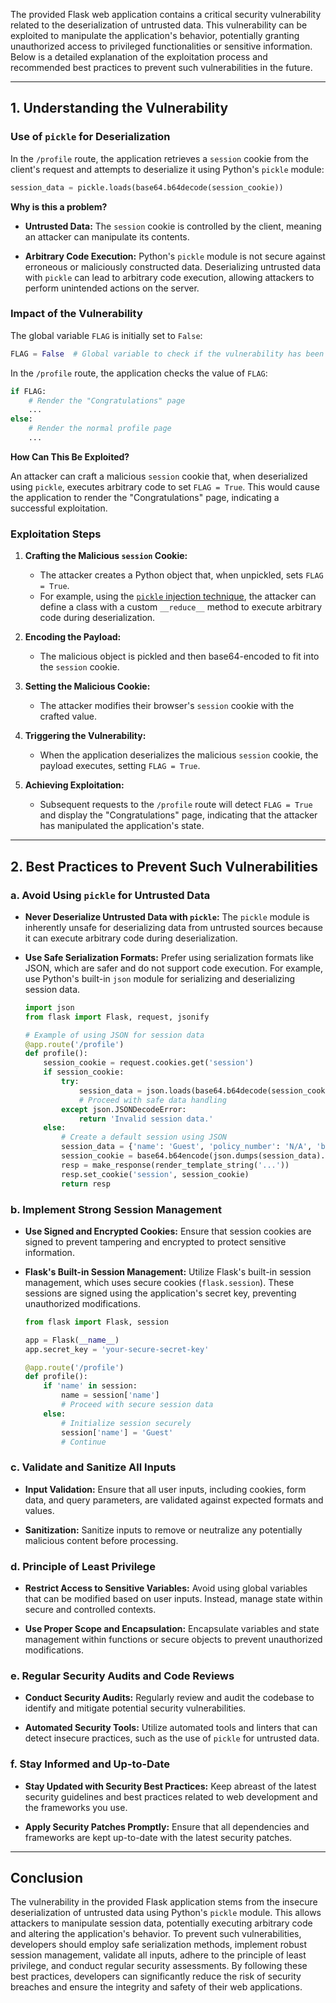 The provided Flask web application contains a critical security vulnerability related to the deserialization of untrusted data. This vulnerability can be exploited to manipulate the application's behavior, potentially granting unauthorized access to privileged functionalities or sensitive information. Below is a detailed explanation of the exploitation process and recommended best practices to prevent such vulnerabilities in the future.

---

## **1. Understanding the Vulnerability**

### **Use of `pickle` for Deserialization**

In the `/profile` route, the application retrieves a `session` cookie from the client's request and attempts to deserialize it using Python's `pickle` module:

```python
session_data = pickle.loads(base64.b64decode(session_cookie))
```

**Why is this a problem?**

- **Untrusted Data:** The `session` cookie is controlled by the client, meaning an attacker can manipulate its contents.
  
- **Arbitrary Code Execution:** Python's `pickle` module is not secure against erroneous or maliciously constructed data. Deserializing untrusted data with `pickle` can lead to arbitrary code execution, allowing attackers to perform unintended actions on the server.

### **Impact of the Vulnerability**

The global variable `FLAG` is initially set to `False`:

```python
FLAG = False  # Global variable to check if the vulnerability has been exploited
```

In the `/profile` route, the application checks the value of `FLAG`:

```python
if FLAG:
    # Render the "Congratulations" page
    ...
else:
    # Render the normal profile page
    ...
```

**How Can This Be Exploited?**

An attacker can craft a malicious `session` cookie that, when deserialized using `pickle`, executes arbitrary code to set `FLAG = True`. This would cause the application to render the "Congratulations" page, indicating a successful exploitation.

### **Exploitation Steps**

1. **Crafting the Malicious `session` Cookie:**
   - The attacker creates a Python object that, when unpickled, sets `FLAG = True`.
   - For example, using the [`pickle` injection technique](https://owasp.org/www-community/attacks/Deserialization_of_Untrusted_Data), the attacker can define a class with a custom `__reduce__` method to execute arbitrary code during deserialization.

2. **Encoding the Payload:**
   - The malicious object is pickled and then base64-encoded to fit into the `session` cookie.

3. **Setting the Malicious Cookie:**
   - The attacker modifies their browser's `session` cookie with the crafted value.

4. **Triggering the Vulnerability:**
   - When the application deserializes the malicious `session` cookie, the payload executes, setting `FLAG = True`.

5. **Achieving Exploitation:**
   - Subsequent requests to the `/profile` route will detect `FLAG = True` and display the "Congratulations" page, indicating that the attacker has manipulated the application's state.

---

## **2. Best Practices to Prevent Such Vulnerabilities**

### **a. Avoid Using `pickle` for Untrusted Data**

- **Never Deserialize Untrusted Data with `pickle`:** The `pickle` module is inherently unsafe for deserializing data from untrusted sources because it can execute arbitrary code during deserialization.

- **Use Safe Serialization Formats:** Prefer using serialization formats like JSON, which are safer and do not support code execution. For example, use Python's built-in `json` module for serializing and deserializing session data.

  ```python
  import json
  from flask import Flask, request, jsonify

  # Example of using JSON for session data
  @app.route('/profile')
  def profile():
      session_cookie = request.cookies.get('session')
      if session_cookie:
          try:
              session_data = json.loads(base64.b64decode(session_cookie))
              # Proceed with safe data handling
          except json.JSONDecodeError:
              return 'Invalid session data.'
      else:
          # Create a default session using JSON
          session_data = {'name': 'Guest', 'policy_number': 'N/A', 'balance': '0.00'}
          session_cookie = base64.b64encode(json.dumps(session_data).encode()).decode('utf-8')
          resp = make_response(render_template_string('...'))
          resp.set_cookie('session', session_cookie)
          return resp
  ```

### **b. Implement Strong Session Management**

- **Use Signed and Encrypted Cookies:** Ensure that session cookies are signed to prevent tampering and encrypted to protect sensitive information.

- **Flask's Built-in Session Management:** Utilize Flask's built-in session management, which uses secure cookies (`flask.session`). These sessions are signed using the application's secret key, preventing unauthorized modifications.

  ```python
  from flask import Flask, session

  app = Flask(__name__)
  app.secret_key = 'your-secure-secret-key'

  @app.route('/profile')
  def profile():
      if 'name' in session:
          name = session['name']
          # Proceed with secure session data
      else:
          # Initialize session securely
          session['name'] = 'Guest'
          # Continue
  ```

### **c. Validate and Sanitize All Inputs**

- **Input Validation:** Ensure that all user inputs, including cookies, form data, and query parameters, are validated against expected formats and values.

- **Sanitization:** Sanitize inputs to remove or neutralize any potentially malicious content before processing.

### **d. Principle of Least Privilege**

- **Restrict Access to Sensitive Variables:** Avoid using global variables that can be modified based on user inputs. Instead, manage state within secure and controlled contexts.

- **Use Proper Scope and Encapsulation:** Encapsulate variables and state management within functions or secure objects to prevent unauthorized modifications.

### **e. Regular Security Audits and Code Reviews**

- **Conduct Security Audits:** Regularly review and audit the codebase to identify and mitigate potential security vulnerabilities.

- **Automated Security Tools:** Utilize automated tools and linters that can detect insecure practices, such as the use of `pickle` for untrusted data.

### **f. Stay Informed and Up-to-Date**

- **Stay Updated with Security Best Practices:** Keep abreast of the latest security guidelines and best practices related to web development and the frameworks you use.

- **Apply Security Patches Promptly:** Ensure that all dependencies and frameworks are kept up-to-date with the latest security patches.

---

## **Conclusion**

The vulnerability in the provided Flask application stems from the insecure deserialization of untrusted data using Python's `pickle` module. This allows attackers to manipulate session data, potentially executing arbitrary code and altering the application's behavior. To prevent such vulnerabilities, developers should employ safe serialization methods, implement robust session management, validate all inputs, adhere to the principle of least privilege, and conduct regular security assessments. By following these best practices, developers can significantly reduce the risk of security breaches and ensure the integrity and safety of their web applications.